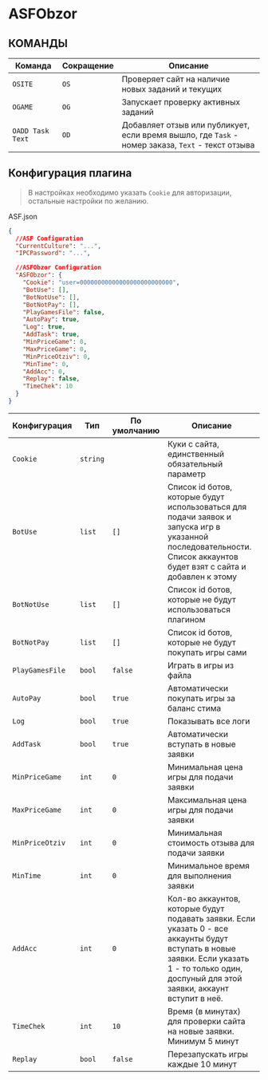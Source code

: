 # ASFObzor

## КОМАНДЫ

| Команда                    | Сокращение | Описание                                                                                                                                                                    |
| -------------------------- | ---------- | --------------------------------------------------------------------------------------------------------------------------------------------------------------------------- |
| `OSITE`                    | `OS`       | Проверяет сайт на наличие новых заданий и текущих                                                                                                                           |
| `OGAME`                    | `OG`       | Запускает проверку активных заданий                                                                                                                                         |
| `OADD Task Text`           | `OD`       | Добавляет отзыв или публикует, если время вышло, где `Task` - номер заказа, `Text` - текст отзыва                                                                           |


## Конфигурация плагина

> В настройках необходимо указать `Cookie` для авторизации, остальные настройки по желанию.

ASF.json

```json
{
  //ASF Configuration
  "CurrentCulture": "...",
  "IPCPassword": "...",

  //ASFObzor Configuration
  "ASFObzor": {
    "Cookie": "user=00000000000000000000000000",
    "BotUse": [],
    "BotNotUse": [],
    "BotNotPay": [],
    "PlayGamesFile": false,
    "AutoPay": true,
    "Log": true,
    "AddTask": true,
    "MinPriceGame": 0,
    "MaxPriceGame": 0,
    "MinPriceOtziv": 0,
    "MinTime": 0,
    "AddAcc": 0,
    "Replay": false,
    "TimeChek": 10
  }
}
```

| Конфигурация      | Тип      | По умолчанию | Описание                                                                                                                                                                                         |
| ----------------- | -------- | ------------ | ------------------------------------------------------------------------------------------------------------------------------------------------------------------------------------------------ |
| `Cookie`          | `string` |              |  Куки с сайта, единственный обязательный параметр                                                                                                                                                |
| `BotUse`          | `list`   | `[]`         |  Список id ботов, которые будут использоваться для подачи заявок и запуска игр в указанной последовательности. Список аккаунтов будет взят с сайта и добавлен к этому                            |
| `BotNotUse`       | `list`   | `[]`         |  Список id ботов, которые не будут использоваться плагином                                                                                                                                       |
| `BotNotPay`       | `list`   | `[]`         |  Список id ботов, которые не будут покупать игры сами                                                                                                                                            |
| `PlayGamesFile`   | `bool`   | `false`      |  Играть в игры из файла                                                                                                                                                                          |
| `AutoPay`         | `bool`   | `true`       |  Автоматически покупать игры за баланс стима                                                                                                                                                     |
| `Log`             | `bool`   | `true`       |  Показывать все логи                                                                                                                                                                             |
| `AddTask`         | `bool`   | `true`       |  Автоматически вступать в новые заявки                                                                                                                                                           |
| `MinPriceGame`    | `int`    | `0`          |  Минимальная цена игры для подачи заявки                                                                                                                                                         |
| `MaxPriceGame`    | `int`    | `0`          |  Максимальная цена игры для подачи заявки                                                                                                                                                        |
| `MinPriceOtziv`   | `int`    | `0`          |  Минимальная стоимость отзыва для подачи заявки                                                                                                                                                  |
| `MinTime`         | `int`    | `0`          |  Минимальное время для выполнения заявки                                                                                                                                                         |
| `AddAcc`          | `int`    | `0`          |  Кол-во аккаунтов, которые будут подавать заявки. Если указать 0 - все аккаунты будут вступать в новые заявки. Если указать 1 - то только один, доспуный для этой заявки, аккаунт вступит в неё. |
| `TimeChek`        | `int`    | `10`         |  Время (в минутах) для проверки сайта на новые заявки. Минимум 5 минут                                                                                                                           |
| `Replay`          | `bool`   | `false`      |  Перезапускать игры каждые 10 минут                                                                                                                                                              |




